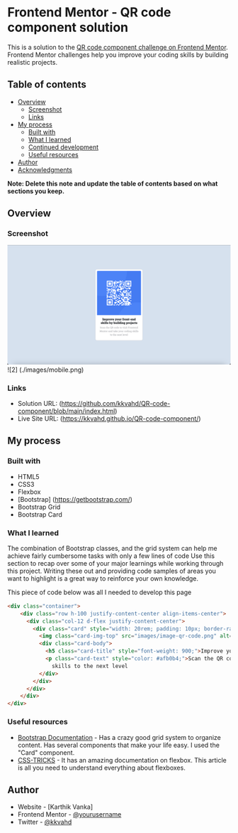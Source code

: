# Frontend Mentor - QR code component solution

This is a solution to the [QR code component challenge on Frontend Mentor](https://www.frontendmentor.io/challenges/qr-code-component-iux_sIO_H). Frontend Mentor challenges help you improve your coding skills by building realistic projects. 

## Table of contents

- [Overview](#overview)
  - [Screenshot](#screenshot)
  - [Links](#links)
- [My process](#my-process)
  - [Built with](#built-with)
  - [What I learned](#what-i-learned)
  - [Continued development](#continued-development)
  - [Useful resources](#useful-resources)
- [Author](#author)
- [Acknowledgments](#acknowledgments)

**Note: Delete this note and update the table of contents based on what sections you keep.**

## Overview

### Screenshot

![1](./images/web.png)
![2] (./images/mobile.png)


### Links

- Solution URL: (https://github.com/kkvahd/QR-code-component/blob/main/index.html)
- Live Site URL: (https://kkvahd.github.io/QR-code-component/)

## My process

### Built with

- HTML5
- CSS3
- Flexbox
- [Bootstrap] (https://getbootstrap.com/)
- Bootstrap Grid
- Bootstrap Card

### What I learned

The combination of Bootstrap classes, and the grid system can help me achieve fairly cumbersome tasks with only a few lines of code
Use this section to recap over some of your major learnings while working through this project. Writing these out and providing code samples of areas you want to highlight is a great way to reinforce your own knowledge.

This piece of code below was all I needed to develop this page

```html
<div class="container">
    <div class="row h-100 justify-content-center align-items-center">
      <div class="col-12 d-flex justify-content-center">
        <div class="card" style="width: 20rem; padding: 10px; border-radius: 10px;">
          <img class="card-img-top" src="images/image-qr-code.png" alt="Card image cap">
          <div class="card-body">
            <h5 class="card-title" style="font-weight: 900;">Improve your front-end skills by building projects</h5>
            <p class="card-text" style="color: #afb0b4;">Scan the QR code to visit Frontend Mentor and take your coding
              skills to the next level
          </div>
        </div>
      </div>
    </div>
</div>
```

### Useful resources

- [Bootstrap Documentation](https://getbootstrap.com/) - Has a crazy good grid system to organize content. Has several components that make your life easy. I used the "Card" component.
- [CSS-TRICKS](https://css-tricks.com/) - It has an amazing documentation on flexbox. This article is all you need to understand everything about flexboxes.


## Author

- Website - [Karthik Vanka]
- Frontend Mentor - [@yourusername](https://www.frontendmentor.io/profile/kkvahd)
- Twitter - [@kkvahd](https://www.twitter.com/kkvahd)